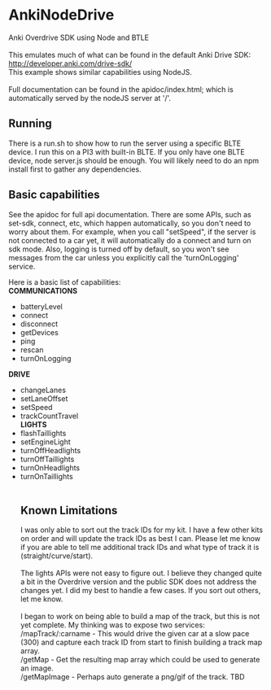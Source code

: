 # AnkiNodeDrive
Anki Overdrive SDK using Node and BTLE</br>
<br/>
This emulates much of what can be found in the default Anki Drive SDK:<br/>
<a href='http://developer.anki.com/drive-sdk/'>http://developer.anki.com/drive-sdk/</a>
<br/>
This example shows similar capabilities using NodeJS.<br/>
<br/>
Full documentation can be found in the apidoc/index.html; which is automatically served by the nodeJS server at '/'.<br/>
<h2>Running</h2>
There is a run.sh to show how to run the server using a specific BLTE device.  I run this on a PI3 with built-in BLTE.  If you only have one BLTE device, node server.js should be enough.  You will likely need to do an npm install first to gather any dependencies.
<h2>Basic capabilities</h2>
See the apidoc for full api documentation.  There are some APIs, such as set-sdk, connect, etc, which happen automatically, so you don't need to worry about them.  For example, when you call "setSpeed", if the server is not connected to a car yet, it will automatically do a connect and turn on sdk mode. Also, logging is turned off by default, so you won't see messages from the car unless you explicitly call the 'turnOnLogging' service.<br>

Here is a basic list of capabilities:<br/>
<b>COMMUNICATIONS</b>
<ul>
<li>batteryLevel</li>
<li>connect</li>
<li>disconnect</li>
<li>getDevices</li>
<li>ping</li>
<li>rescan</li>
<li>turnOnLogging</li>
</ul>
<b>DRIVE</b>
<ul>
<li>changeLanes</li>
<li>setLaneOffset</li>
<li>setSpeed</li>
<li>trackCountTravel</li>
<b>LIGHTS</b>
<li>flashTaillights</li>
<li>setEngineLight</li>
<li>turnOffHeadlights</li>
<li>turnOffTaillights</li>
<li>turnOnHeadlights</li>
<li>turnOnTaillights</li>
<br/>
<h2>Known Limitations</h2>
I was only able to sort out the track IDs for my kit.  I have a few other kits on order and will update the track IDs as best I can.  Please let me know if you are able to tell me additional track IDs and what type of track it is (straight/curve/start).<br/>
<br/>
The lights APIs were not easy to figure out.  I believe they changed quite a bit in the Overdrive version and the public SDK does not address the changes yet.  I did my best to handle a few cases.  If you sort out others, let me know.<br/>
<br/>
I began to work on being able to build a map of the track, but this is not yet complete.  My thinking was to expose two services:<br/>
/mapTrack/:carname - This would drive the given car at a slow pace (300) and capture each track ID from start to finish building a track map array.<br/>
/getMap - Get the resulting map array which could be used to generate an image.<br/>
/getMapImage - Perhaps auto generate a png/gif of the track. TBD<br/>
